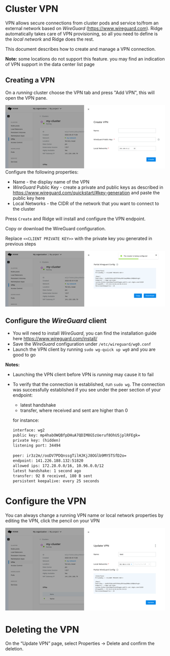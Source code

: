 # Cluster VPN
VPN allows secure connections from cluster pods and service to/from an external network based on _WireGuard_ (https://www.wireguard.com).
Ridge automatically takes care of VPN provisioning, so all you need to define is the _local network_ and Ridge does the rest.

This document describes how to create and manage a VPN connection.

**Note:** some locations do not support this feature. you may find an indication of VPN support in the data center list page

## Creating a VPN
On a _running_ cluster choose the VPN tab and press "Add VPN", this will open the VPN pane.

![vpn](vpn-1.png)
Configure the following properties:
 - Name - the display name of the VPN
 - _WireGuard_ Public Key - create a private and public keys as described in https://www.wireguard.com/quickstart/#key-generation and paste the public key here
 - Local Networks - the CIDR of the network that you want to connect to the cluster

Press `Create` and Ridge will install and configure the VPN endpoint.

Copy or download the WireGuard configuration.

Replace `<<CLIENT PRIVATE KEY>>` with the private key you generated in previous steps

![vpn-properties](vpn-2.png)

## Configure the _WireGuard_ client
- You will need to install _WireGuard_, you can find the installation guide here https://www.wireguard.com/install/
- Save the _WireGuard_ configuration under `/etc/wireguard/wg0.conf`
- Launch the VPN client by running `sudo wg-quick up wg0` and you are good to go

__Notes:__
- Launching the VPN client before VPN is _running_ may cause it to fail
- To verify that the connection is established, run `sudo wg`.
The connection was successfully established if you see under the peer section of your endpoint:
   - latest handshake
   - transfer, where received and sent are higher than 0

   for instance:
    ```
    interface: wg2
    public key: mp4habOWQBfpDHuA7QDIM8G5zUeruf8OhUSjplRFEgk=
    private key: (hidden)
    listening port: 34494

    peer: ir3z2m//ooDV7PDQnssgTilHJKjJ8OGlb9MY5TSfD2o=
    endpoint: 141.226.188.132:51820
    allowed ips: 172.28.0.0/16, 10.96.0.0/12
    latest handshake: 1 second ago
    transfer: 92 B received, 180 B sent
    persistent keepalive: every 25 seconds
    ```

# Configure the VPN
You can always change a running VPN name or local network properties by editing the VPN, click the pencil on your VPN

![vpn-update](vpn-3.png)

# Deleting the VPN
On the “Update VPN” page, select Properties → Delete and confirm the deletion.
